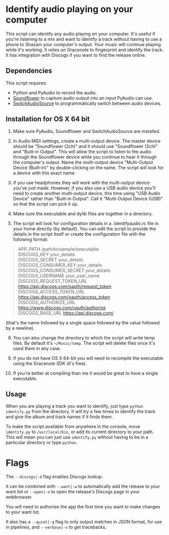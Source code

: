 Identify audio playing on your computer
=======================================

This script can identify any audio playing on your computer. It's useful if you're listening to a mix and want to identify a track without having to use a phone to Shazam your computer's output. Your music will continue playing while it's working. It relies on Gracenote to fingerprint and identify the track. It has integration with Discogs if you want to find the release online.

Dependencies
------------

This script requires:

* Python and PyAudio to record the audio.
* [Soundflower](https://github.com/mattingalls/Soundflower) to capture audio output into an input PyAudio can use.
* [SwitchAudioSource](https://github.com/deweller/switchaudio-osx) to programmatically switch between audio devices.

Installation for OS X 64 bit
---------------------

1. Make sure PyAudio, Soundflower and SwitchAudioSource are installed.  

2. In Audio MIDI settings, create a multi-output device. The master device should be "Soundflower (2ch)" and it should use "Soundflower (2ch)" and "Built-in Output". This will allow the script to listen to the audio through the Soundflower device while you continue to hear it through the computer's output. Name the multi-output device "Multi-Output Device (Built-in)" by double-clicking on the name. The script will look for a device with this exact name.  

3. If you use headphones they will work with the multi-output device you've just made. However, if you also use a USB audio device you'll need to create another multi-output device, this time using "USB Audio Device" rather than "Built-in Output". Call it "Multi-Output Device (USB)" so that the script can pick it up.  

4. Make sure the executable and dylib files are together in a directory. 

5. The script will look for configuration details in a .identifyaudio.rc file in your home directly (by default). You can edit the script to provide the details in the script itself or create the configuration file with the following format:  

> APP_PATH /path/to/sample/executable  
> DISCOGS_KEY your_details  
> DISCOGS_SECRET your_details  
> DISCOGS_CONSUMER_KEY your_details  
> DISCOGS_CONSUMER_SECRET your_details  
> DISCOGS_USERNAME your_user_name  
> DISCOGS_REQUEST_TOKEN_URL https://api.discogs.com/oauth/request_token  
> DISCOGS_ACCESS_TOKEN_URL https://api.discogs.com/oauth/access_token  
> DISCOGS_AUTHORIZE_URL https://www.discogs.com/oauth/authorize  
> DISCOGS_BASE_URL https://api.discogs.com/  

(that's the name followed by a single space followed by the value followed by a newline).  

8. You can also change the directory to which the script will write temp files. By default it's `~/Music/temp`. The script will delete files once it's used them in any case.  

9. If you do not have OS X 64-bit you will need to recompile the executable using the Gracenote SDK (it's free).  

10. If you're better at compiling than me it would be great to have a single executable.  

Usage
-----

When you are playing a track you want to identify, just type `python identify.py` from the directory. It will try a few times to identify the track and give the album and track names if it finds them.  

To make the script available from anywhere in the console, move `identify.py` to `/usr/local/bin`, or add its current directory to your path. This will mean you can just use `identify.py` without having to be in a particular directory or type `python`.

Flags
=====

The `--discogs|-d` flag enables Discogs lookup.  

It can be combined with `--want|-w` to automatically add the release to your want list or `--open|-o` to open the release's Discogs page in your webbrowser.  

You will need to authorise the app the first time you want to make changes to your want list.  

It also has a `--quiet|-q` flag to only output matches in JSON format, for use in pipelines, and `--verbose|-v` to get tracebacks.
